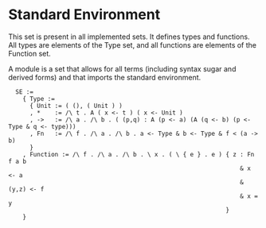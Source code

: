 Standard Environment
====================

This set is present in all implemented sets. It defines types and functions. All
types are elements of the Type set, and all functions are elements of the
Function set.

A module is a set that allows for all terms (including syntax sugar and derived
forms) and that imports the standard environment.

```
  SE :=
    { Type :=
      { Unit := ( (), ( Unit ) )
      , *    := /\ t . A ( x <- t ) ( x <- Unit )
      , ->   := /\ a . /\ b . ( (p,q) : A (p <- a) (A (q <- b) (p <- Type & q <- type)))
      , Fn   := /\ f . /\ a . /\ b . a <- Type & b <- Type & f < (a -> b)
      }
    , Function := /\ f . /\ a . /\ b . \ x . ( \ { e } . e ) { z : Fn f a b
                                                                 & x <- a
                                                                 & (y,z) <- f
                                                                 & x = y
                                                             }
    }
```

